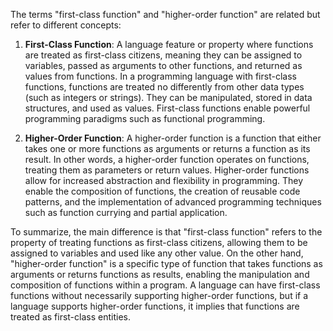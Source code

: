 The terms "first-class function" and "higher-order function" are related but refer to different concepts:

1. **First-Class Function**: A language feature or property where functions are treated as first-class citizens, meaning they can be assigned to variables, passed as arguments to other functions, and returned as values from functions. In a programming language with first-class functions, functions are treated no differently from other data types (such as integers or strings). They can be manipulated, stored in data structures, and used as values. First-class functions enable powerful programming paradigms such as functional programming.

2. **Higher-Order Function**: A higher-order function is a function that either takes one or more functions as arguments or returns a function as its result. In other words, a higher-order function operates on functions, treating them as parameters or return values. Higher-order functions allow for increased abstraction and flexibility in programming. They enable the composition of functions, the creation of reusable code patterns, and the implementation of advanced programming techniques such as function currying and partial application.

To summarize, the main difference is that "first-class function" refers to the property of treating functions as first-class citizens, allowing them to be assigned to variables and used like any other value. On the other hand, "higher-order function" is a specific type of function that takes functions as arguments or returns functions as results, enabling the manipulation and composition of functions within a program. A language can have first-class functions without necessarily supporting higher-order functions, but if a language supports higher-order functions, it implies that functions are treated as first-class entities.